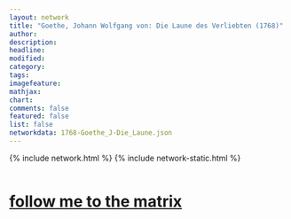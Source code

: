 ```yaml
---
layout: network
title: "Goethe, Johann Wolfgang von: Die Laune des Verliebten (1768)"
author:
description:
headline:
modified:
category:
tags: 
imagefeature: 
mathjax: 
chart: 
comments: false
featured: false
list: false
networkdata: 1768-Goethe_J-Die_Laune.json
---
```

{% include network.html %}
{% include network-static.html %}
<div class="row">
  <div class="small-5 small-centered columns"><a href="/matrix224"><h1>follow me to the matrix</h1></a>
</div>
</div>
